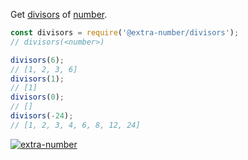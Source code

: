 Get [divisors] of [number].

```javascript
const divisors = require('@extra-number/divisors');
// divisors(<number>)

divisors(6);
// [1, 2, 3, 6]
divisors(1);
// [1]
divisors(0);
// []
divisors(-24);
// [1, 2, 3, 4, 6, 8, 12, 24]
```


[![extra-number](https://i.imgur.com/MCb8pjO.jpg)](https://www.npmjs.com/package/extra-number)

[divisors]: https://en.wikipedia.org/wiki/Divisor
[number]: https://developer.mozilla.org/en-US/docs/Web/JavaScript/Guide/Numbers_and_dates
